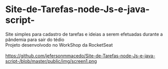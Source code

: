# Site-de-Tarefas-node-Js-e-java-script-
Site simples para cadastro de tarefas e ideias a serem efetuadas durante a pândemia para sair do tédio<br>
Projeto desenvolvodo no WorkShop da RocketSeat <br><br>
https://github.com/jefersonmmacedo/Site-de-Tarefas-node-Js-e-java-script-/blob/master/public/img/screen1.png


